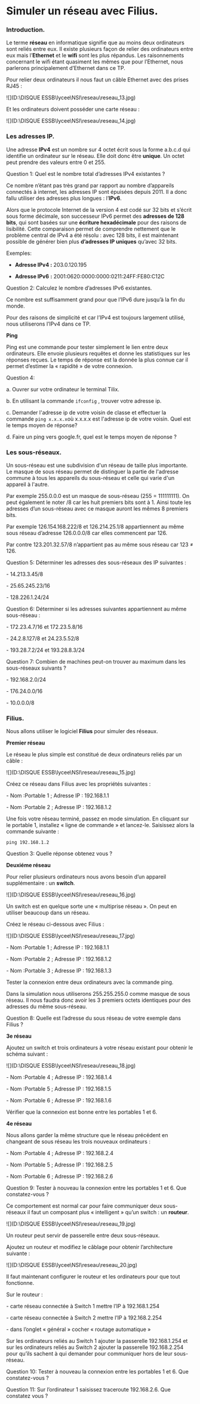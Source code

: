 # Simuler un réseau avec Filius. 

### Introduction. 

Le terme **réseau** en informatique signifie que au moins deux ordinateurs sont reliés entre eux. Il existe plusieurs façon de relier des ordinateurs entre eux mais l’**Ethernet** et le **wifi** sont les plus répandus. Les raisonnements concernant le wifi étant quasiment les mêmes que pour l’Ethernet, nous parlerons principalement d’Ethernet dans ce TP.

Pour relier deux ordinateurs il nous faut un câble Ethernet avec des prises RJ45 :

![](D:\DISQUE ESSB\lycee\NSI\reseau\reseau_13.jpg)



Et les ordinateurs doivent posséder une carte réseau :

![](D:\DISQUE ESSB\lycee\NSI\reseau\reseau_14.jpg)

### Les adresses IP. 

Une adresse **IPv4** est un nombre sur 4 octet écrit sous la forme a.b.c.d qui identifie un ordinateur sur le réseau. Elle doit donc être **unique**. Un octet peut prendre des valeurs entre 0 et 255.

Question 1: Quel est le nombre total d’adresses IPv4 existantes ?



Ce nombre n’étant pas très grand par rapport au nombre d’appareils connectés à internet, les adresses IP sont épuisées depuis 2011. Il a donc fallu utiliser des adresses plus longues : l’**IPv6**. 

Alors que le protocole Internet de la version 4 est codé sur 32 bits et s’écrit sous forme décimale, son successeur IPv6 permet des **adresses de 128 bits**, qui sont basées sur une **écriture hexadécimale** pour des raisons de lisibilité. Cette comparaison permet de comprendre nettement que le problème central de IPv4 a été résolu : avec 128 bits, il est maintenant possible de générer bien plus **d’adresses IP uniques** qu’avec 32 bits.

Exemples:

- **Adresse IPv4 :** 203.0.120.195

- **Adresse IPv6** **:** 2001:0620:0000:0000:0211:24FF:FE80:C12C



Question 2: Calculez le nombre d’adresses IPv6 existantes.

Ce nombre est suffisamment grand pour que l’IPv6 dure jusqu’à la fin du monde.

Pour des raisons de simplicité et car l’IPv4 est toujours largement utilisé, nous utiliserons l’IPv4 dans ce TP.



**Ping**

Ping est une commande pour tester simplement le lien entre deux ordinateurs. Elle envoie plusieurs requêtes et donne les statistiques sur les réponses reçues. Le temps de réponse est la donnée la plus connue car il permet d’estimer la « rapidité » de votre connexion.

Question 4: 

a. Ouvrer sur votre ordinateur le terminal Tilix. 

b. En utilisant la commande ```ifconfig``` , trouver votre adresse ip. 

c. Demander l'adresse ip de votre voisin de classe et effectuer la commande ```ping x.x.x.x```où x.x.x.x est l'adresse ip de votre voisin. Quel est le temps moyen de réponse? 

d. Faire un ping vers google.fr, quel est  le temps moyen de réponse ? 



### Les sous-réseaux. 

Un sous-réseau est une subdivision d'un réseau de taille plus importante. Le masque de sous réseau permet de distinguer la partie de l'adresse commune à tous les appareils du sous-réseau et celle qui varie d'un appareil à l'autre. 



Par exemple 255.0.0.0 est un masque de sous-réseau (255 = 111111111). On peut également le noter /8 car les huit premiers bits sont à 1. Ainsi toute les adresses d’un sous-réseau avec ce masque auront les mêmes 8 premiers bits.

Par exemple 126.154.168.222/8 et 126.214.25.1/8 appartiennent au même sous réseau d’adresse 126.0.0.0/8 car elles commencent par 126.

Par contre 123.201.32.57/8 n’appartient pas au même sous réseau car 123 ≠ 126.



Question 5: Déterminer les adresses des sous-réseaux des IP suivantes :

\- 14.213.3.45/8

\- 25.65.245.23/16

\- 128.226.1.24/24



Question 6: Déterminer si les adresses suivantes appartiennent au même sous-réseau :

\- 172.23.4.7/16 et 172.23.5.8/16

\- 24.2.8.127/8 et 24.23.5.52/8

\- 193.28.7.2/24 et 193.28.8.3/24



Question 7: Combien de machines peut-on trouver au maximum dans les sous-réseaux suivants ?

\- 192.168.2.0/24

\- 176.24.0.0/16

\- 10.0.0.0/8



### Filius. 

Nous allons utiliser le logiciel **Filius** pour simuler des réseaux.



**Premier réseau**

Le réseau le plus simple est constitué de deux ordinateurs reliés par un câble :

![](D:\DISQUE ESSB\lycee\NSI\reseau\reseau_15.jpg)

Créez ce réseau dans Filius avec les propriétés suivantes :

\- Nom :Portable 1 ; Adresse IP : 192.168.1.1

\- Nom :Portable 2 ; Adresse IP : 192.168.1.2

Une fois votre réseau terminé, passez en mode simulation. En cliquant sur le portable 1, installez « ligne de commande » et lancez-le. Saisissez alors la commande suivante :

```ping 192.168.1.2```

Question 3: Quelle réponse obtenez vous ? 

**Deuxiéme réseau**



Pour relier plusieurs ordinateurs nous avons besoin d’un appareil supplémentaire : un **switch**.

![](D:\DISQUE ESSB\lycee\NSI\reseau\reseau_16.jpg)

Un switch est en quelque sorte une « multiprise réseau ». On peut en utiliser beaucoup dans un réseau.



Créez le réseau ci-dessous avec Filius :

![](D:\DISQUE ESSB\lycee\NSI\reseau\reseau_17.jpg)



\- Nom :Portable 1 ; Adresse IP : 192.168.1.1

\- Nom :Portable 2 ; Adresse IP : 192.168.1.2

\- Nom :Portable 3 ; Adresse IP : 192.168.1.3

Tester la connexion entre deux ordinateurs avec la commande ping.

Dans la simulation nous utiliserons 255.255.255.0 comme masque de sous réseau. Il nous faudra donc avoir les 3 premiers octets identiques pour des adresses du même sous-réseau.

Question 8: Quelle est l’adresse du sous réseau de votre exemple dans Filius ?

**3e réseau**



Ajoutez un switch et trois ordinateurs à votre réseau existant pour obtenir le schéma suivant :

![](D:\DISQUE ESSB\lycee\NSI\reseau\reseau_18.jpg)



\- Nom :Portable 4 ; Adresse IP : 192.168.1.4

\- Nom :Portable 5 ; Adresse IP : 192.168.1.5

\- Nom :Portable 6 ; Adresse IP : 192.168.1.6

Vérifier que la connexion est bonne entre les portables 1 et 6.



**4e réseau**

Nous allons garder la même structure que le réseau précédent en changeant de sous réseau les trois nouveaux ordinateurs :

\- Nom :Portable 4 ; Adresse IP : 192.168.2.4

\- Nom :Portable 5 ; Adresse IP : 192.168.2.5

\- Nom :Portable 6 ; Adresse IP : 192.168.2.6

Question 9:  Tester à nouveau la connexion entre les portables 1 et 6. Que constatez-vous ?



Ce comportement est normal car pour faire communiquer deux sous-réseaux il faut un composant plus « intelligent » qu’un switch : un **routeur**.

![](D:\DISQUE ESSB\lycee\NSI\reseau\reseau_19.jpg)

Un routeur peut servir de passerelle entre deux sous-réseaux.

Ajoutez un routeur et modifiez le câblage pour obtenir l’architecture suivante :

![](D:\DISQUE ESSB\lycee\NSI\reseau\reseau_20.jpg)



Il faut maintenant configurer le routeur et les ordinateurs pour que tout fonctionne.

Sur le routeur :

\- carte réseau connectée à Switch 1 mettre l’IP à 192.168.1.254

\- carte réseau connectée à Switch 2 mettre l’IP à 192.168.2.254

\- dans l’onglet « général » cocher « routage automatique »

Sur les ordinateurs reliés au Switch 1 ajouter la passerelle 192.168.1.254 et sur les ordinateurs reliés au Switch 2 ajouter la passerelle 192.168.2.254 pour qu’ils sachent à qui demander pour communiquer hors de leur sous-réseau.

Question 10: Tester à nouveau la connexion entre les portables 1 et 6. Que constatez-vous ?

Question 11:  Sur l’ordinateur 1 saisissez traceroute 192.168.2.6. Que constatez vous ? 